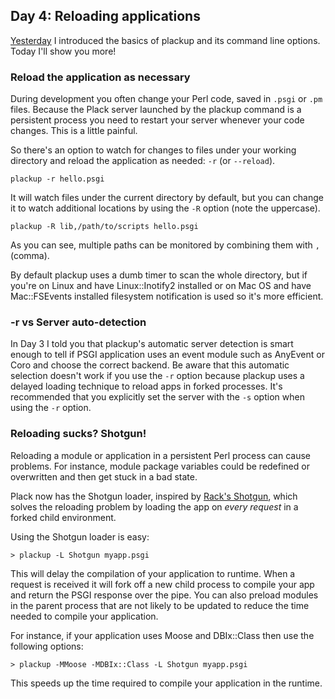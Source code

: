 ## Day 4: Reloading applications

[Yesterday](http://advent.plackperl.org/2009/12/day-3-using-plackup.html) I introduced the basics of plackup and its command line options. Today I'll show you more!

### Reload the application as necessary

During development you often change your Perl code, saved in `.psgi` or `.pm` files. Because the Plack server launched by the plackup command is a persistent process you need to restart your server whenever your code changes. This is a little painful.

So there's an option to watch for changes to files under your working directory and reload the application as needed: `-r` (or `--reload`).

    plackup -r hello.psgi

It will watch files under the current directory by default, but you can change it to watch additional locations by using the `-R` option (note the uppercase).

    plackup -R lib,/path/to/scripts hello.psgi

As you can see, multiple paths can be monitored by combining them with `,` (comma).

By default plackup uses a dumb timer to scan the whole directory, but if you're on Linux and have Linux::Inotify2 installed or on Mac OS and have Mac::FSEvents installed filesystem notification is used so it's more efficient.

### -r vs Server auto-detection

In Day 3 I told you that plackup's automatic server detection is smart enough to tell if PSGI application uses an event module such as AnyEvent or Coro and choose the correct backend. Be aware that this automatic selection doesn't work if you use the `-r` option because plackup uses a delayed loading technique to reload apps in forked processes. It's recommended that you explicitly set the server with the `-s` option when using the `-r` option.

### Reloading sucks? Shotgun!

Reloading a module or application in a persistent Perl process can cause problems. For instance, module package variables could be redefined or overwritten and then get stuck in a bad state.

Plack now has the Shotgun loader, inspired by [Rack's Shotgun](http://github.com/rtomayko/shotgun), which solves the reloading problem by loading the app on *every request* in a forked child environment.

Using the Shotgun loader is easy:

    > plackup -L Shotgun myapp.psgi

This will delay the compilation of your application to runtime. When a request is received it will fork off a new child process to compile your app and return the PSGI response over the pipe. You can also preload modules in the parent process that are not likely to be updated to reduce the time needed to compile your application.

For instance, if your application uses Moose and DBIx::Class then use the following options:

    > plackup -MMoose -MDBIx::Class -L Shotgun myapp.psgi

This speeds up the time required to compile your application in the runtime.
